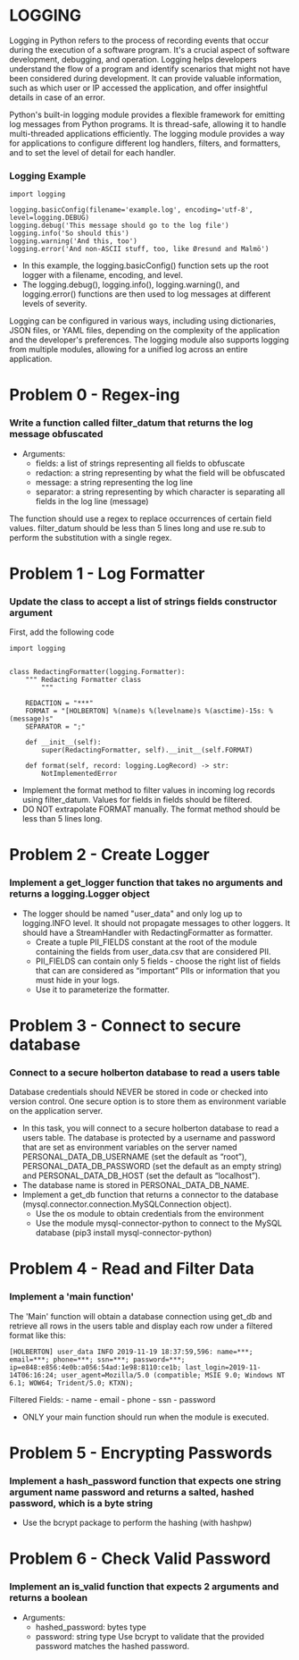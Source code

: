 # LOGGING
Logging in Python refers to the process of recording events that occur during the execution of a software program. It's a crucial aspect of software development, debugging, and operation. Logging helps developers understand the flow of a program and identify scenarios that might not have been considered during development. It can provide valuable information, such as which user or IP accessed the application, and offer insightful details in case of an error.

Python's built-in logging module provides a flexible framework for emitting log messages from Python programs. It is thread-safe, allowing it to handle multi-threaded applications efficiently. The logging module provides a way for applications to configure different log handlers, filters, and formatters, and to set the level of detail for each handler.

### Logging Example
```
import logging

logging.basicConfig(filename='example.log', encoding='utf-8', level=logging.DEBUG)
logging.debug('This message should go to the log file')
logging.info('So should this')
logging.warning('And this, too')
logging.error('And non-ASCII stuff, too, like Øresund and Malmö')

```
* In this example, the logging.basicConfig() function sets up the root logger with a filename, encoding, and level. 
* The logging.debug(), logging.info(), logging.warning(), and logging.error() functions are then used to log messages at different levels of severity.

Logging can be configured in various ways, including using dictionaries, JSON files, or YAML files, depending on the complexity of the application and the developer's preferences. The logging module also supports logging from multiple modules, allowing for a unified log across an entire application.

# Problem 0 - Regex-ing
### Write a function called filter_datum that returns the log message obfuscated
* Arguments:
    - fields: a list of strings representing all fields to obfuscate
    - redaction: a string representing by what the field will be obfuscated
    - message: a string representing the log line
    - separator: a string representing by which character is separating all fields in the log line (message)

The function should use a regex to replace occurrences of certain field values.
filter_datum should be less than 5 lines long and use re.sub to perform the substitution with a single regex.

# Problem 1 - Log Formatter
### Update the class to accept a list of strings fields constructor argument
First, add the following code
```
import logging


class RedactingFormatter(logging.Formatter):
    """ Redacting Formatter class
        """

    REDACTION = "***"
    FORMAT = "[HOLBERTON] %(name)s %(levelname)s %(asctime)-15s: %(message)s"
    SEPARATOR = ";"

    def __init__(self):
        super(RedactingFormatter, self).__init__(self.FORMAT)

    def format(self, record: logging.LogRecord) -> str:
        NotImplementedError
```
* Implement the format method to filter values in incoming log records using filter_datum. Values for fields in fields should be filtered.
* DO NOT extrapolate FORMAT manually. The format method should be less than 5 lines long.

# Problem 2 - Create Logger
### Implement a get_logger function that takes no arguments and returns a logging.Logger object
* The logger should be named "user_data" and only log up to logging.INFO level. It should not propagate messages to other loggers. It should have a StreamHandler with RedactingFormatter as formatter.
    - Create a tuple PII_FIELDS constant at the root of the module containing the fields from user_data.csv that are considered PII. 
    - PII_FIELDS can contain only 5 fields - choose the right list of fields that can are considered as “important” PIIs or information that you must hide in your logs.
    - Use it to parameterize the formatter.

# Problem 3 - Connect to secure database
### Connect to a secure holberton database to read a users table
Database credentials should NEVER be stored in code or checked into version control. One secure option is to store them as environment variable on the application server.
* In this task, you will connect to a secure holberton database to read a users table. The database is protected by a username and password that are set as environment variables on the server named PERSONAL_DATA_DB_USERNAME (set the default as “root”), PERSONAL_DATA_DB_PASSWORD (set the default as an empty string) and PERSONAL_DATA_DB_HOST (set the default as “localhost”).
* The database name is stored in PERSONAL_DATA_DB_NAME.
* Implement a get_db function that returns a connector to the database (mysql.connector.connection.MySQLConnection object).
    - Use the os module to obtain credentials from the environment
    - Use the module mysql-connector-python to connect to the MySQL database (pip3 install mysql-connector-python)

# Problem 4 - Read and Filter Data
### Implement a 'main function'
The 'Main' function will obtain a database connection using get_db and retrieve all rows in the users table and display each row under a filtered format like this:
```
[HOLBERTON] user_data INFO 2019-11-19 18:37:59,596: name=***; email=***; phone=***; ssn=***; password=***; ip=e848:e856:4e0b:a056:54ad:1e98:8110:ce1b; last_login=2019-11-14T06:16:24; user_agent=Mozilla/5.0 (compatible; MSIE 9.0; Windows NT 6.1; WOW64; Trident/5.0; KTXN);
```
Filtered Fields:
    - name
    - email
    - phone
    - ssn
    - password
* ONLY your main function should run when the module is executed.

# Problem 5 - Encrypting Passwords
### Implement a hash_password function that expects one string argument name password and returns a salted, hashed password, which is a byte string
* Use the bcrypt package to perform the hashing (with hashpw)

# Problem 6 - Check Valid Password
### Implement an is_valid function that expects 2 arguments and returns a boolean
* Arguments:
    - hashed_password: bytes type
    - password: string type
Use bcrypt to validate that the provided password matches the hashed password.